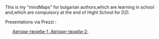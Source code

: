 This  is my "mindMaps" for bulgarian authors,which are learning in school and,which are compulsory at the end of Hight School for DZI.

   Presentations via Prezzi :
   <ol>
   <a href = "http://prezi.com/kaqnd3rxtv6c/?utm_campaign=share&utm_medium=copy&rc=ex0share">Автори-творби-1</h ref>,
   <a href = "http://prezi.com/szen8zknilo8/?utm_campaign=share&utm_medium=copy&rc=ex0share">Автори-творби-2</h ref>;
   </ol>
 
                   
